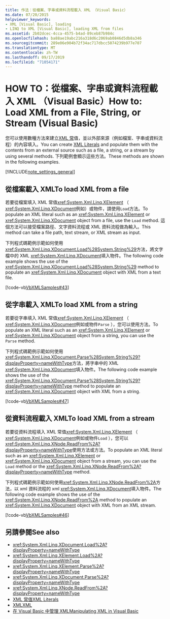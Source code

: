 ```yaml
---
title: 作法：從檔案、字串或資料流程載入 XML （Visual Basic）
ms.date: 07/20/2015
helpviewer_keywords:
- XML [Visual Basic], loading
- LINQ to XML [Visual Basic], loading XML from files
ms.assetid: 2b02dcec-4cca-4575-b4ad-89ceb87b984c
ms.openlocfilehash: ba88ae19abc216a318d6c2069ab0846d5db8a346
ms.sourcegitcommit: 289e06e904b72f34ac717dbcc5074239b977e707
ms.translationtype: MT
ms.contentlocale: zh-TW
ms.lasthandoff: 09/17/2019
ms.locfileid: "71054171"
---
```

# <a name="how-to-load-xml-from-a-file-string-or-stream-visual-basic"></a><span data-ttu-id="d2d27-102">HOW TO：從檔案、字串或資料流程載入 XML （Visual Basic）</span><span class="sxs-lookup"><span data-stu-id="d2d27-102">How to: Load XML from a File, String, or Stream (Visual Basic)</span></span>

<span data-ttu-id="d2d27-103">您可以使用數種方法來建立[XML 常](../../../../visual-basic/language-reference/xml-literals/index.md)值，並以外部來源（例如檔案、字串或資料流程）的內容填入。</span><span class="sxs-lookup"><span data-stu-id="d2d27-103">You can create [XML Literals](../../../../visual-basic/language-reference/xml-literals/index.md) and populate them with the contents from an external source such as a file, a string, or a stream by using several methods.</span></span> <span data-ttu-id="d2d27-104">下列範例會顯示這些方法。</span><span class="sxs-lookup"><span data-stu-id="d2d27-104">These methods are shown in the following examples.</span></span>

[!INCLUDE[note_settings_general](~/includes/note-settings-general-md.md)]

## <a name="to-load-xml-from-a-file"></a><span data-ttu-id="d2d27-105">從檔案載入 XML</span><span class="sxs-lookup"><span data-stu-id="d2d27-105">To load XML from a file</span></span>

<span data-ttu-id="d2d27-106">若要從檔案填入 XML 常值<xref:System.Xml.Linq.XElement> （ <xref:System.Xml.Linq.XDocument>例如）或物件，請使用`Load`方法。</span><span class="sxs-lookup"><span data-stu-id="d2d27-106">To populate an XML literal such as an <xref:System.Xml.Linq.XElement> or <xref:System.Xml.Linq.XDocument> object from a file, use the `Load` method.</span></span> <span data-ttu-id="d2d27-107">這個方法可以接受檔案路徑、文字資料流程或 XML 資料流程做為輸入。</span><span class="sxs-lookup"><span data-stu-id="d2d27-107">This method can take a file path, text stream, or XML stream as input.</span></span>

<span data-ttu-id="d2d27-108">下列程式碼範例示範如何使用<xref:System.Xml.Linq.XDocument.Load%28System.String%29>方法，將文字檔中的 XML <xref:System.Xml.Linq.XDocument>填入物件。</span><span class="sxs-lookup"><span data-stu-id="d2d27-108">The following code example shows the use of the <xref:System.Xml.Linq.XDocument.Load%28System.String%29> method to populate an <xref:System.Xml.Linq.XDocument> object with XML from a text file.</span></span>

[!code-vb[VbXMLSamples#43](~/samples/snippets/visualbasic/VS_Snippets_VBCSharp/VbXMLSamples/VB/XMLSamples15.vb#43)]

## <a name="to-load-xml-from-a-string"></a><span data-ttu-id="d2d27-109">從字串載入 XML</span><span class="sxs-lookup"><span data-stu-id="d2d27-109">To load XML from a string</span></span>

<span data-ttu-id="d2d27-110">若要從字串填入 XML 常值<xref:System.Xml.Linq.XElement> （ <xref:System.Xml.Linq.XDocument>例如或物件`Parse` ），您可以使用方法。</span><span class="sxs-lookup"><span data-stu-id="d2d27-110">To populate an XML literal such as an <xref:System.Xml.Linq.XElement> or <xref:System.Xml.Linq.XDocument> object from a string, you can use the `Parse` method.</span></span>

<span data-ttu-id="d2d27-111">下列程式碼範例示範如何使用<xref:System.Xml.Linq.XDocument.Parse%28System.String%29?displayProperty=nameWithType>方法，將字串中的 XML <xref:System.Xml.Linq.XDocument>填入物件。</span><span class="sxs-lookup"><span data-stu-id="d2d27-111">The following code example shows the use of the <xref:System.Xml.Linq.XDocument.Parse%28System.String%29?displayProperty=nameWithType> method to populate an <xref:System.Xml.Linq.XDocument> object with XML from a string.</span></span>

[!code-vb[VbXMLSamples#47](~/samples/snippets/visualbasic/VS_Snippets_VBCSharp/VbXMLSamples/VB/XMLSamples15.vb#47)]

## <a name="to-load-xml-from-a-stream"></a><span data-ttu-id="d2d27-112">從資料流程載入 XML</span><span class="sxs-lookup"><span data-stu-id="d2d27-112">To load XML from a stream</span></span>

<span data-ttu-id="d2d27-113">若要從資料流程填入 XML 常值<xref:System.Xml.Linq.XElement> （ <xref:System.Xml.Linq.XDocument>例如或物件`Load` ），您可以<xref:System.Xml.Linq.XNode.ReadFrom%2A?displayProperty=nameWithType>使用方法或方法。</span><span class="sxs-lookup"><span data-stu-id="d2d27-113">To populate an XML literal such as an <xref:System.Xml.Linq.XElement> or <xref:System.Xml.Linq.XDocument> object from a stream, you can use the `Load` method or the <xref:System.Xml.Linq.XNode.ReadFrom%2A?displayProperty=nameWithType> method.</span></span>

<span data-ttu-id="d2d27-114">下列程式碼範例示範如何使用<xref:System.Xml.Linq.XNode.ReadFrom%2A>方法，以 xml 資料流程的 xml <xref:System.Xml.Linq.XDocument>填入物件。</span><span class="sxs-lookup"><span data-stu-id="d2d27-114">The following code example shows the use of the <xref:System.Xml.Linq.XNode.ReadFrom%2A> method to populate an <xref:System.Xml.Linq.XDocument> object with XML from an XML stream.</span></span>

[!code-vb[VbXMLSamples#46](~/samples/snippets/visualbasic/VS_Snippets_VBCSharp/VbXMLSamples/VB/XMLSamples15.vb#46)]

## <a name="see-also"></a><span data-ttu-id="d2d27-115">另請參閱</span><span class="sxs-lookup"><span data-stu-id="d2d27-115">See also</span></span>

- <xref:System.Xml.Linq.XDocument.Load%2A?displayProperty=nameWithType>
- <xref:System.Xml.Linq.XElement.Load%2A?displayProperty=nameWithType>
- <xref:System.Xml.Linq.XElement.Parse%2A?displayProperty=nameWithType>
- <xref:System.Xml.Linq.XDocument.Parse%2A?displayProperty=nameWithType>
- <xref:System.Xml.Linq.XNode.ReadFrom%2A?displayProperty=nameWithType>
- [<span data-ttu-id="d2d27-116">XML 常值</span><span class="sxs-lookup"><span data-stu-id="d2d27-116">XML Literals</span></span>](../../../../visual-basic/language-reference/xml-literals/index.md)
- [<span data-ttu-id="d2d27-117">XML</span><span class="sxs-lookup"><span data-stu-id="d2d27-117">XML</span></span>](../../../../visual-basic/programming-guide/language-features/xml/index.md)
- [<span data-ttu-id="d2d27-118">在 Visual Basic 中管理 XML</span><span class="sxs-lookup"><span data-stu-id="d2d27-118">Manipulating XML in Visual Basic</span></span>](../../../../visual-basic/programming-guide/language-features/xml/manipulating-xml.md)
